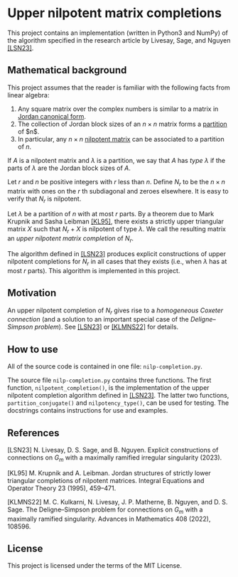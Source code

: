 # Upper nilpotent matrix completions

This project contains an implementation (written in Python3 and NumPy) of the algorithm specified in the research article by Livesay, Sage, and Nguyen [[LSN23]](#1).

## Mathematical background

This project assumes that the reader is familiar with the following facts from linear algebra:
1. Any square matrix over the complex numbers is similar to a matrix in [Jordan canonical form](https://en.wikipedia.org/wiki/Jordan_normal_form).
2. The collection of Jordan block sizes of an $n\times n$ matrix forms a [partition](https://en.wikipedia.org/wiki/Partition_(number_theory)) of $n$.
3. In particular, any $n\times n$ [nilpotent matrix](https://en.wikipedia.org/wiki/Nilpotent_matrix) can be associated to a partition of $n$.

If $A$ is a nilpotent matrix and $\lambda$ is a partition, we say that $A$ has _type_ $\lambda$ if the parts of $\lambda$ are the Jordan block sizes of $A$.

Let $r$ and $n$ be positive integers with $r$ less than $n$. Define $N_r$ to be the $n\times n$ matrix with ones on the $r$ th subdiagonal and zeroes elsewhere. It is easy to verify that $N_r$ is nilpotent.

Let $\lambda$ be a partition of $n$ with at most $r$ parts. By a theorem due to Mark Krupnik and Sasha Leibman [[KL95]](#2), there exists a strictly upper triangular matrix $X$ such that $N_r+X$ is nilpotent of type $\lambda$. We call the resulting matrix an _upper nilpotent matrix completion_ of $N_r$.

The algorithm defined in [[LSN23]](#1) produces explicit constructions of upper nilpotent completions for $N_r$ in all cases that they exists (i.e., when $\lambda$ has at most $r$ parts). This algorithm is implemented in this project.

## Motivation

An upper nilpotent completion of $N_r$ gives rise to a _homogeneous Coxeter connection_ (and a solution to an important special case of the _Deligne–Simpson problem_). See [[LSN23]](#1) or [[KLMNS22]](#3) for details.

## How to use

All of the source code is contained in one file: `nilp-completion.py`.

The source file `nilp-completion.py` contains three functions. The first function, `nilpotent_completion()`, is the implementation of the upper nilpotent completion algorithm defined in [[LSN23]](#1). The latter two functions, `partition_conjugate()` and `nilpotency_type()`, can be used for testing. The docstrings contains instructions for use and examples.

## References

<a id="1">[LSN23]</a>
N. Livesay, D. S. Sage, and B. Nguyen. Explicit constructions of connections on $G_m$ with a maximally ramified irregular singularity (2023).

<a id="2">[KL95]</a>
M. Krupnik and A. Leibman. Jordan structures of strictly lower triangular completions of nilpotent matrices. Integral Equations and Operator Theory 23 (1995), 459–471.

<a id="3">[KLMNS22]</a>
M. C. Kulkarni, N. Livesay, J. P. Matherne, B. Nguyen, and D. S. Sage. The Deligne–Simpson problem for connections on $G_m$ with a maximally ramified singularity. Advances in Mathematics 408 (2022), 108596.

## License

This project is licensed under the terms of the MIT License.
